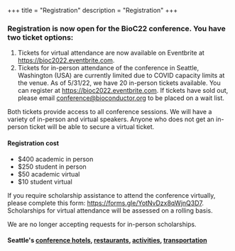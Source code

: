 +++
title = "Registration"
description = "Registration"
+++

### Registration is now open for the BioC22 conference. You have two ticket options:

1. Tickets for virtual attendance are now available on Eventbrite at https://bioc2022.eventbrite.com.
2. Tickets for in-person attendance of the conference in Seattle, Washington (USA) are currently limited due to COVID capacity limits at the venue. As of 5/31/22, we have 20 in-person tickets available. You can register at https://bioc2022.eventbrite.com.
If tickets have sold out, please email conference@bioconductor.org to be placed on a wait list. 

Both tickets provide access to all conference sessions. We will have a variety of in-person and virtual speakers. Anyone who does not get an in-person ticket will be able to secure a virtual ticket.

#### Registration cost

- $400 academic in person
- $250 student in person
- $50 academic virtual
- $10 student virtual

If you require scholarship assistance to attend the conference virtually, please complete this form: https://forms.gle/YotNvDzx8qWjnQ3D7. Scholarships for virtual attendance will be assessed on a rolling basis. 

We are no longer accepting requests for in-person scholarships. 

#### Seattle's <a href="../Local_Hotels_Seattle.pdf" target="_blank">conference hotels</a>, <a href="../Local_Restaurants_Seattle.pdf" target="_blank">restaurants</a>, <a href="../Local_Activities.pdf" target="_blank">activities</a>, <a href="../Link_Light_Rail.pdf" target="_blank">transportation</a>

<!--
## [Registration to the virtual Bioc2021 conference is now open!](https://www.airmeet.com/e/3124e6e0-8b3d-11eb-adfc-b1c12ad96800)

[Registration link](https://www.airmeet.com/e/3124e6e0-8b3d-11eb-adfc-b1c12ad96800)

The registration fee includes access to the virtual platform for the conference, talks, workshops, Q&As following each session, network opportunities. This fee helps us cover the cost of the platform and other associated costs for the conference.

If you are currently experiencing financial hardship or reduced funding, please apply for a [BioC2021 Scholarship](https://docs.google.com/forms/d/e/1FAIpQLSeOE8FfcewYccR37o5dtC_tUjTCE5cKbyVMC_68uMuC3CgQbA/viewform?usp=pp_url) for a waiver on the registration fee.

Bioconductor is offering a limited number of awards to cover caregiving expenses for BioC2021 attendees. If you need assistance with childcare or eldercare during the course of the conference, please [apply here](https://forms.gle/8sUSgNwKFDFEZii58). 

## Fees

| Rate                                                         | &nbsp;                            | Price (USD) |
|--------------------------------------------------------------|-----------------------------------|-------------|
| Professional: Faculty, staff, government, or corporate | &nbsp; &nbsp; &nbsp;              | $50.00      |
| Trainee: Student, Postdoc   | &nbsp; &nbsp; &nbsp; | $10.00  |

## FAQ

- What if I am in a different time zone?
    - We are curating a schedule that will accommodate most time zones throughout the world, but we cannot guarantee that the session you want to attend will be at a convenient time for you. However, all sessions are recorded and will be available for viewing roughly two hours after the session takes place. 

- Are there group discounts?
    - We do not offer group discounts.

- Can I register multiple people at the same time?
    - At this time each person has to register individually. 

- I cannot afford the registration fee. What are my options?
    - You can apply for a scholarship [HERE](https://docs.google.com/forms/d/e/1FAIpQLSeOE8FfcewYccR37o5dtC_tUjTCE5cKbyVMC_68uMuC3CgQbA/viewform?usp=pp_url), and we will consider those cases for a waived fee admission. 

## Cancellation Policy

Bioconductor is a non-profit organization, and conferences are designed only to break even every year. As a result we are generally unable to offer individual refunds.
-->


<!--
All time is US Eastern Time. All sessions include Q&A time.

| Time                   |               | Track      |               | Name                     |
|:----------------------:|---------------|------------|---------------|--------------------------|
| **Monday, 7/27/2020**  | &nbsp; &nbsp; |            | &nbsp; &nbsp; |                          |
| 8:00 AM                | &nbsp; &nbsp; | Community  | &nbsp; &nbsp; | Open breakfast meeting   |
-->

